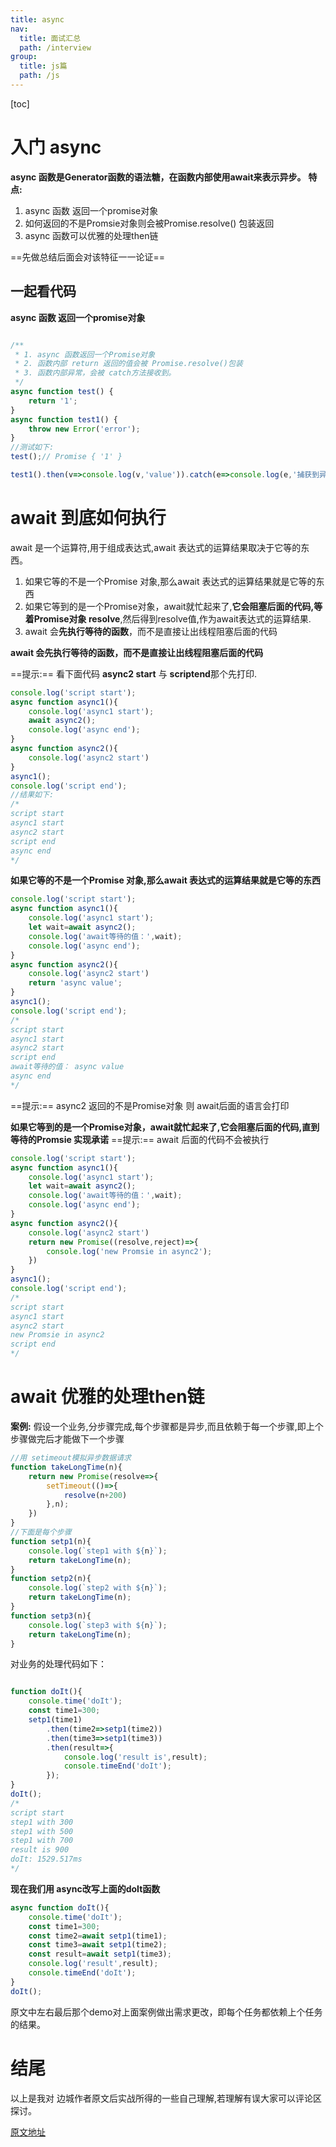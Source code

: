 ```yaml
---
title: async
nav:
  title: 面试汇总
  path: /interview
group:
  title: js篇
  path: /js
---
```


[toc]
# 入门 async
**async 函数是Generator函数的语法糖，在函数内部使用await来表示异步。**
**特点:**
1. async 函数 返回一个promise对象
2. 如何返回的不是Promsie对象则会被Promise.resolve() 包装返回
3. async 函数可以优雅的处理then链

==先做总结后面会对该特征一一论证==

## 一起看代码

**async 函数 返回一个promise对象**
```javascript

/**
 * 1. async 函数返回一个Promise对象
 * 2. 函数内部 return 返回的值会被 Promise.resolve()包装
 * 3. 函数内部异常，会被 catch方法接收到。
 */
async function test() {
    return '1';
}
async function test1() {
    throw new Error('error');
}
//测试如下:
test();// Promise { '1' }

test1().then(v=>console.log(v,'value')).catch(e=>console.log(e,'捕获到异常'));

```

# await 到底如何执行

 await 是一个运算符,用于组成表达式,await 表达式的运算结果取决于它等的东西。
 1. 如果它等的不是一个Promise 对象,那么await 表达式的运算结果就是它等的东西
 2. 如果它等到的是一个Promise对象，await就忙起来了,**它会阻塞后面的代码,等着Promise对象 resolve**,然后得到resolve值,作为await表达式的运算结果.
 3. await 会**先执行等待的函数**，而不是直接让出线程阻塞后面的代码

**await 会先执行等待的函数，而不是直接让出线程阻塞后面的代码**

==提示:==
看下面代码 **async2 start** 与 **scriptend**那个先打印.

```javascript
console.log('script start');
async function async1(){
    console.log('async1 start');
    await async2();
    console.log('async end');
}
async function async2(){
    console.log('async2 start')
}
async1();
console.log('script end');
//结果如下:
/* 
script start
async1 start
async2 start
script end
async end
*/
```
**如果它等的不是一个Promise 对象,那么await 表达式的运算结果就是它等的东西**

```javascript
console.log('script start');
async function async1(){
    console.log('async1 start');
    let wait=await async2();
    console.log('await等待的值：',wait);
    console.log('async end');
}
async function async2(){
    console.log('async2 start')
    return 'async value';
}
async1();
console.log('script end');
/*
script start
async1 start
async2 start
script end
await等待的值： async value
async end
*/
```
==提示:==
async2 返回的不是Promise对象 则 await后面的语言会打印

**如果它等到的是一个Promise对象，await就忙起来了,它会阻塞后面的代码,直到等待的Promsie 实现承诺**
==提示:== await 后面的代码不会被执行
```javascript
console.log('script start');
async function async1(){
    console.log('async1 start');
    let wait=await async2();
    console.log('await等待的值：',wait);
    console.log('async end');
}
async function async2(){
    console.log('async2 start')
    return new Promise((resolve,reject)=>{
        console.log('new Promsie in async2');    
    })
}
async1();
console.log('script end');
/*
script start
async1 start
async2 start
new Promsie in async2
script end
*/
```
# await 优雅的处理then链

 **案例:** 假设一个业务,分步骤完成,每个步骤都是异步,而且依赖于每一个步骤,即上个步骤做完后才能做下一个步骤

``` javascript
//用 setimeout模拟异步数据请求
function takeLongTime(n){
    return new Promise(resolve=>{
        setTimeout(()=>{
            resolve(n+200)
        },n);
    })
}
//下面是每个步骤
function setp1(n){
    console.log(`step1 with ${n}`);
    return takeLongTime(n);
}
function setp2(n){
    console.log(`step2 with ${n}`);
    return takeLongTime(n);
}
function setp3(n){
    console.log(`step3 with ${n}`);
    return takeLongTime(n);
}
```
对业务的处理代码如下：
```javascript

function doIt(){
    console.time('doIt');
    const time1=300;
    setp1(time1)
        .then(time2=>setp1(time2))
        .then(time3=>setp1(time3))
        .then(result=>{
            console.log('result is',result);
            console.timeEnd('doIt');
        });
}
doIt();
/*
script start
step1 with 300
step1 with 500
step1 with 700
result is 900
doIt: 1529.517ms
*/
```
**现在我们用 async改写上面的doIt函数**
```javascript 
async function doIt(){
    console.time('doIt');
    const time1=300;
    const time2=await setp1(time1);
    const time3=await setp1(time2);
    const result=await setp1(time3);
    console.log('result',result);
    console.timeEnd('doIt');
}
doIt();
```
原文中左右最后那个demo对上面案例做出需求更改，即每个任务都依赖上个任务的结果。
# 结尾
 以上是我对 边城作者原文后实战所得的一些自己理解,若理解有误大家可以评论区探讨。

[原文地址](https://segmentfault.com/a/1190000007535316)